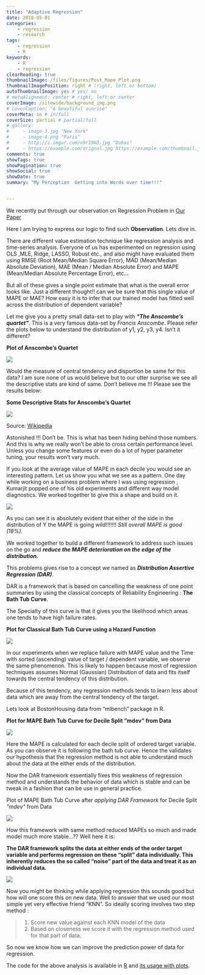 ```yaml
---
title: "Adaptive Regression"
date: 2018-05-01
categories:
    - regression
    - research
tags:
    - regression
    - R
keywords:
    - R
    - regression
clearReading: true
thumbnailImage: /files/figures/Post_Mape_Plot.png
thumbnailImagePosition: right # (right, left or bottom)
autoThumbnailImage: yes # yes/ no
# metaAlignment: center # right, left or center
coverImage: /sitewide/background_img.png
# coverCaption: "A beautiful sunrise"
coverMeta: in # in/full
coverSize: partial # partial/full
# gallery:
#     - image-3.jpg "New York"
#     - image-4.png "Paris"
#     - http://i.imgur.com/o9r19kD.jpg "Dubai"
#     - https://example.com/orignal.jpg https://example.com/thumbnail.jpg "Sidney"
comments: true
showTags: true
showPagination: true
showSocial: true
showDate: true
summary: "My Perception  Getting into Words over time!!!"


---
```


<!--more-->
We recently put through our observation on Regression Problem in [Our Paper](https://arxiv.org/abs/1805.01618)

Here I am trying to express our logic to find such **Observation**. Lets dive in.


There are different value estimation technique like regression analysis and time-series analysis. Everyone of us has experimented on regression using OLS ,MLE, Ridge, LASSO, Robust etc., and also might have evaluated them using RMSE (Root Mean/Median Square Error), MAD (Mean/Median Absolute Deviation), MAE (Mean / Median Absolute Error) and MAPE (Mean/Median Absolute Percentage Error), etc…

But all of these gives a single point estimate that what is the overall error looks like. Just a different thought!! can we be sure that this single value of MAPE or MAE? How easy it is to infer that our trained model has fitted well across the distribution of dependent variable?

Let me give you a pretty small data-set to play with ***"The Anscombe’s quartet"***. This is a very famous data-set by _Francis Anscombe_. Please refer the plots below to understand the distribution of y1, y2, y3, y4. Isn’t it different?


**Plot of Anscombe’s Quartet**

![](/files/figures/Anscombe_Data.png)

Would the measure of central tendency and disportion be same for this data? I am sure none of us would believe but to our utter surprise we see all the descriptive stats are kind of same. Don’t believe me !!! Please see the results below:


**Some Descriptive Stats for Anscombe’s Quartet**

![](/files/figures/Anscombe_Stats.png)

Source: [Wikipedia](https://en.wikipedia.org/wiki/Anscombe%27s_quartet)


Astonished !!! Don’t be. This is what has been hiding behind those numbers. And this is why we really won’t be able to cross certain performance level. Unless you change some features or even do a lot of hyper parameter tuning, your results won’t vary much.


If you look at the average value of MAPE in each decile you would see an interesting pattern. Let us show you what we see as a pattern. One day while working on a business problem where I was using regression , Kumarjit popped one of his old experiments and different way model diagnostics. We worked together to give this a shape and build on it.

![](/files/figures/Pre_Mape_Plot.png)

As you can see it is absolutely evident that either of the side in the distribution of Y the MAPE is going wild!!!!!!! _Still overall MAPE is good (18%)._

We worked together to build a different framework to address such issues on the go and ***reduce the MAPE deterioration on the edge of the distribution.***

This problems gives rise to a concept we named as ***Distribution Assertive Regression (DAR)***.

DAR is a framework that is based on cancelling the weakness of one point summaries by using the classical concepts of Reliability Engineering : **The Bath Tub Curve**.

The Specialty of this curve is that it gives you the likelihood which areas one tends to have high failure rates.

**Plot for Classical Bath Tub Curve using a Hazard Function**

![](/files/figures/Image_2.png)

In our experiments when we replace failure with MAPE value and the Time with sorted (ascending) value of target / dependent variable, we observe the same phenomenon. This is likely to happen because most of regression techniques assumes Normal (Gaussian) Distribution of data and fits itself towards the central tendency of this distribution.

Because of this tendency, any regression methods tends to learn less about data which are away from the central tendency of the target.

Lets look at BostonHousing data from “mlbench” package in R.

**Plot for MAPE Bath Tub Curve for Decile Split “mdev” from Data**

![](/files/figures/Plot_Bathtub.png)


Here the MAPE is calculated for each decile split of ordered target variable. As you can observe it is following the bath tub curve. Hence the validates our hypothesis that the regression method is not able to understand much about the data at the either ends of the distribution.

Now the DAR framework essentially fixes this weakness of regression method and understands the behavior of data which is stable and can be tweak in a fashion that can be use in general practice.

Plot of MAPE Bath Tub Curve after *applying DAR Framework* for Decile Split _"mdev"_ from Data

![](/files/figures/Post_Mape_Plot.png)

How this framework with same method reduced MAPEs so much and made model much more stable…?? Well here it is:

**The DAR framework splits the data at either ends of the order target variable and performs regression on these “split” data individually. This inherently reduces the so called “noise” part of the data and treat it as an individual data.**

![](/files/figures/Image_5.png)

Now you might be thinking while applying regression this sounds good but how will one score this on new data. Well to answer that we used our most simple yet very effective friend “KNN”. So ideally scoring involves two step method :


>  1) Score new value against each KNN model of the data  
>  2) Based on closeness we score it with the regression method used for that part of data.

So now we know how we can improve the prediction power of data for regression. 

The code for the above analysis is available in [R](https://gist.github.com/jkapila/ccc3d0f05fce86ea3075dc7190f8c181) and [its usage with plots](https://gist.github.com/jkapila/fe28656ed4c0fb9643375ba60af660d1).



